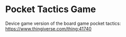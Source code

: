 # Pocket Tactics Game
Device game version of the board game pocket tactics: https://www.thingiverse.com/thing:41740
